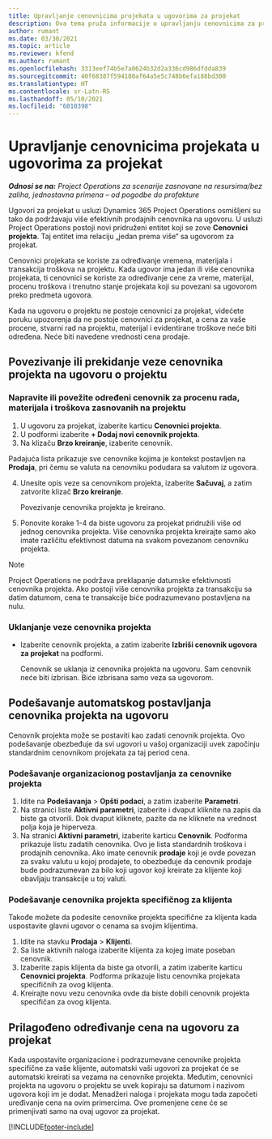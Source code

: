 ```yaml
---
title: Upravljanje cenovnicima projekata u ugovorima za projekat
description: Ova tema pruža informacije o upravljanju cenovnicima za projekat na ugovorima za projekat.
author: rumant
ms.date: 03/30/2021
ms.topic: article
ms.reviewer: kfend
ms.author: rumant
ms.openlocfilehash: 3313eef74b5e7a0624b32d2a336cd986dfdda839
ms.sourcegitcommit: 40f68387f594180af64a5e5c748b6efa188bd300
ms.translationtype: HT
ms.contentlocale: sr-Latn-RS
ms.lasthandoff: 05/10/2021
ms.locfileid: "6010398"
---
```

# <a name="manage-project-price-lists-on-project-contracts"></a>Upravljanje cenovnicima projekata u ugovorima za projekat

_**Odnosi se na:** Project Operations za scenarije zasnovane na resursima/bez zaliha, jednostavna primena – od pogodbe do profakture_

Ugovori za projekat u usluzi Dynamics 365 Project Operations osmišljeni su tako da podržavaju više efektivnih prodajnih cenovnika na ugovoru. U usluzi Project Operations postoji novi pridruženi entitet koji se zove **Cenovnici projekta**. Taj entitet ima relaciju „jedan prema više“ sa ugovorom za projekat.

Cenovnici projekata se koriste za određivanje vremena, materijala i transakcija troškova na projektu. Kada ugovor ima jedan ili više cenovnika projekata, ti cenovnici se koriste za određivanje cene za vreme, materijal, procenu troškova i trenutno stanje projekata koji su povezani sa ugovorom preko predmeta ugovora.

Kada na ugovoru o projektu ne postoje cenovnici za projekat, videćete poruku upozorenja da ne postoje cenovnici za projekat, a cena za vaše procene, stvarni rad na projektu, materijal i evidentirane troškove neće biti određena. Neće biti navedene vrednosti cena prodaje.

## <a name="associate-or-unassociate-a-project-price-list-on-a-project-contract"></a>Povezivanje ili prekidanje veze cenovnika projekta na ugovoru o projektu

### <a name="create-or-associate-a-specific-price-list-for-estimating-project-based-work-material-and-expenses"></a>Napravite ili povežite određeni cenovnik za procenu rada, materijala i troškova zasnovanih na projektu

1. U ugovoru za projekat, izaberite karticu **Cenovnici projekta**.
2. U podformi izaberite **+ Dodaj novi cenovnik projekta**.
3. Na klizaču **Brzo kreiranje**, izaberite cenovnik. 

  Padajuća lista prikazuje sve cenovnike kojima je kontekst postavljen na **Prodaja**, pri čemu se valuta na cenovniku podudara sa valutom iz ugovora.
  
4. Unesite opis veze sa cenovnikom projekta, izaberite **Sačuvaj**, a zatim zatvorite klizač **Brzo kreiranje**.

   Povezivanje cenovnika projekta je kreirano.
   
5. Ponovite korake 1-4 da biste ugovoru za projekat pridružili više od jednog cenovnika projekta. Više cenovnika projekta kreirajte samo ako imate različitu efektivnost datuma na svakom povezanom cenovniku projekta.

> [!NOTE]
> Project Operations ne podržava preklapanje datumske efektivnosti cenovnika projekta. Ako postoji više cenovnika projekta za transakciju sa datim datumom, cena te transakcije biće podrazumevano postavljena na nulu.

### <a name="remove-a-project-price-list-association"></a>Uklanjanje veze cenovnika projekta

- Izaberite cenovnik projekta, a zatim izaberite **Izbriši cenovnik ugovora za projekat** na podformi. 

  Cenovnik se uklanja iz cenovnika projekta na ugovoru. Sam cenovnik neće biti izbrisan. Biće izbrisana samo veza sa ugovorom.

## <a name="set-up-automatic-defaulting-of-project-price-lists-on-a-contract"></a>Podešavanje automatskog postavljanja cenovnika projekta na ugovoru

Cenovnik projekta može se postaviti kao zadati cenovnik projekta. Ovo podešavanje obezbeđuje da svi ugovori u vašoj organizaciji uvek započinju standardnim cenovnikom projekata za taj period cena.

### <a name="set-up-the-organizational-default-for-project-price-lists"></a>Podešavanje organizacionog postavljanja za cenovnike projekta

1. Idite na **Podešavanja** > **Opšti podaci**, a zatim izaberite **Parametri**.
2. Na stranici liste **Aktivni parametri**, izaberite i dvaput kliknite na zapis da biste ga otvorili. Dok dvaput kliknete, pazite da ne kliknete na vrednost polja koja je hiperveza. 
3. Na stranici **Aktivni parametri**, izaberite karticu **Cenovnik**. Podforma prikazuje listu zadatih cenovnika. Ovo je lista standardnih troškova i prodajnih cenovnika. Ako imate cenovnik **prodaje** koji je ovde povezan za svaku valutu u kojoj prodajete, to obezbeđuje da cenovnik prodaje bude podrazumevan za bilo koji ugovor koji kreirate za klijente koji obavljaju transakcije u toj valuti.

### <a name="set-up-a-customer-specific-project-price-list"></a>Podešavanje cenovnika projekta specifičnog za klijenta

Takođe možete da podesite cenovnike projekta specifične za klijenta kada uspostavite glavni ugovor o cenama sa svojim klijentima.

1. Idite na stavku **Prodaja** > **Klijenti**.
2. Sa liste aktivnih naloga izaberite klijenta za kojeg imate poseban cenovnik.
3. Izaberite zapis klijenta da biste ga otvorili, a zatim izaberite karticu **Cenovnici projekta**. Podforma prikazuje listu cenovnika projekata specifičnih za ovog klijenta. 
4. Kreirajte novu vezu cenovnika ovde da biste dobili cenovnik projekta specifičan za ovog klijenta.

## <a name="custom-pricing-on-a-project-contract"></a>Prilagođeno određivanje cena na ugovoru za projekat

Kada uspostavite organizacione i podrazumevane cenovnike projekta specifične za vaše klijente, automatski vaši ugovori za projekat će se automatski kreirati sa vezama na cenovnike projekta. Međutim, cenovnici projekta na ugovoru o projektu se uvek kopiraju sa datumom i nazivom ugovora koji im je dodat. Menadžeri naloga i projekata mogu tada započeti uređivanje cena na ovim primercima. Ove promenjene cene će se primenjivati samo na ovaj ugovor za projekat.


[!INCLUDE[footer-include](../includes/footer-banner.md)]
